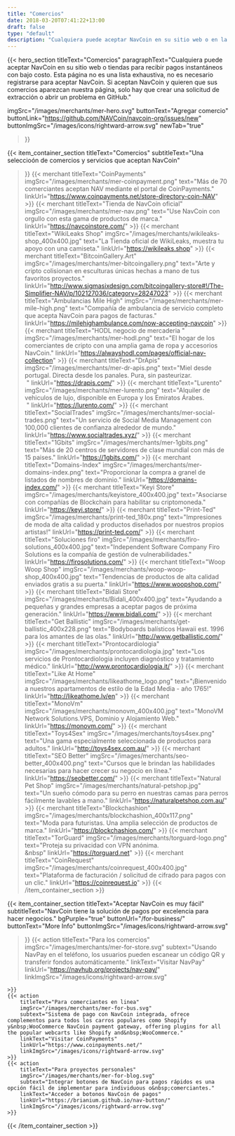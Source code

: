 ```yaml
---
title: "Comercios"
date: 2018-03-20T07:41:22+13:00
draft: false
type: "default"
description: "Cualquiera puede aceptar NavCoin en su sitio web o en la tienda para recibir pagos instantáneos con tarifas bajas."
---
```

{{< hero_section
titleText="Comercios"
paragraphText="Cualquiera puede aceptar NavCoin en su sitio web o tiendas para recibir pagos instantáneos con bajo&nbsp;costo. Esta página no es una lista exhaustiva, no es necesario registrarse para aceptar NavCoin. Si aceptan NavCoin y quieren que sus comercios aparezcan nuestra página, solo hay que crear una solicitud de extracción o abrir un problema en GitHub."


imgSrc="/images/merchants/mer-hero.svg"
buttonText="Agregar comercio"
buttonLink="https://github.com/NAVCoin/navcoin-org/issues/new"
buttonImgSrc="/images/icons/rightward-arrow.svg"
newTab="true"
>}}


{{< item_container_section
    titleText="Comercios"
    subtitleText="Una seleccioón de comercios y servicios que aceptan&nbsp;NavCoin"
>}}
    {{< merchant
        titleText="CoinPayments"
        imgSrc="/images/merchants/mer-coinpayment.png"
        text="Más de 70 comerciantes aceptan NAV mediante el portal de&nbsp;CoinPayments."
        linkUrl="https://www.coinpayments.net/store-directory-coin-NAV"
    >}} 
    {{< merchant
        titleText="Tienda de NavCoin oficial"
        imgSrc="/images/merchants/mer-nav.png"
        text="Use NavCoin con orgullo con esta gama de productos de marca."
        linkUrl="https://navcoinstore.com/"
    >}}
    {{< merchant
        titleText="WikiLeaks Shop"
        imgSrc="/images/merchants/wikileaks-shop_400x400.jpg"
        text="La Tienda oficial de WikiLeaks, muestra tu apoyo con una camiseta."
        linkUrl="https://wikileaks.shop"
    >}}
    {{< merchant
        titleText="BitcoinGallery.Art"
        imgSrc="/images/merchants/mer-bitcoingallery.png"
        text="Arte y cripto colisionan en esculturas únicas hechas a mano de tus favoritos&nbsp;proyectos."
        linkUrl="http://www.sigmasixdesign.com/bitcoingallery-store#!/The-Simplifier-NAV/p/102127036/category=28247023"
    >}}
    {{< merchant
        titleText="Ambulancias Mile High"
        imgSrc="/images/merchants/mer-mile-high.png"
        text="Compañía de ambulancia de servicio completo que acepta NavCoin para pagos de facturas."
        linkUrl="https://milehighambulance.com/now-accepting-navcoin"
    >}}
    {{< merchant
        titleText="HODL negocio de mercaderia "
        imgSrc="/images/merchants/mer-hodl.png"
        text="El hogar de los comerciantes de cripto con una amplia gama de ropa y accesorios NavCoin."
        linkUrl="https://alwayshodl.com/pages/official-nav-collection"
    >}}
    {{< merchant
        titleText="DrApis"
        imgSrc="/images/merchants/mer-dr-apis.png"
        text="Miel desde portugal. Directa desde los panales. Pura, sin&nbsp;pasteurizar.<br>&nbsp;"
        linkUrl="https://drapis.com/"
    >}}
    {{< merchant
        titleText="Lurento"
        imgSrc="/images/merchants/mer-lurento.png"
        text="Alquiler de vehiculos de lujo, disponible en Europa y los Emiratos&nbsp;Árabes.<br>&nbsp;"
        linkUrl="https://lurento.com/"
    >}}
    {{< merchant
        titleText="SocialTrades"
        imgSrc="/images/merchants/mer-social-trades.png"
        text="Un servicio de Social Media Management con 100,000 clientes de confianza alrededor de&nbsp;mundo."
        linkUrl="https://www.socialtrades.xyz/"
    >}}
    {{< merchant
        titleText="1Gbits"
        imgSrc="/images/merchants/mer-1gbits.png"
        text="Más de 20 centros de servidores de clase mundial con más de 15&nbsp;paises."
        linkUrl="https://1gbits.com/"
    >}}
    {{< merchant
        titleText="Domains-Index"
        imgSrc="/images/merchants/mer-domains-index.png"
        text="Proporcionar la compra a granel de listados de nombres de dominio."
        linkUrl="https://domains-index.com/"
    >}}
    {{< merchant
        titleText="Keyi Store"
        imgSrc="/images/merchants/keyistore_400x400.jpg"
        text="Asociarse con compañías de Blockchain para habilitar su criptomoneda."
        linkUrl="https://keyi.store/"
    >}}
    {{< merchant
        titleText="Print-Ted"
        imgSrc="/images/merchants/print-ted_180x.png"
        text="Impresiones de moda de alta calidad y productos diseñados por nuestros propios artistas!"
        linkUrl="https://print-ted.com/"
    >}}
    {{< merchant
        titleText="Soluciones firo"
        imgSrc="/images/merchants/firo-solutions_400x400.jpg"
        text="Independent Software Company Firo Solutions es la compañía de gestión de vulnerabilidades."
        linkUrl="https://firosolutions.com/"
    >}}
    {{< merchant
        titleText="Woop Woop Shop"
        imgSrc="/images/merchants/woop-woop-shop_400x400.jpg"
        text="Tendencias de productos de alta calidad enviados gratis a su puerta."
        linkUrl="https://www.woopshop.com/"
    >}}
    {{< merchant
        titleText="Bidali Store"
        imgSrc="/images/merchants/Bidali_400x400.jpg"
        text="Ayudando a pequeñas y grandes empresas a aceptar pagos de próxima generación."
        linkUrl="https://www.bidali.com/"
    >}}
    {{< merchant
        titleText="Get Ballistic"
        imgSrc="/images/merchants/get-ballistic_400x228.png"
        text="Bodyboards balísticos Hawaii est. 1996 para los amantes de las olas."
        linkUrl="http://www.getballistic.com/"
    >}}
    {{< merchant
        titleText="Prontocardiologia"
        imgSrc="/images/merchants/prontocardiologia.jpg"
        text="Los servicios de Prontocardiologia incluyen diagnóstico y tratamiento médico."
        linkUrl="http://www.prontocardiologia.it/"
    >}}
    {{< merchant
        titleText="Like At Home"
        imgSrc="/images/merchants/likeathome_logo.png"
        text="¡Bienvenido a nuestros apartamentos de estilo de la Edad Media - año 1765!"
        linkUrl="http://likeathome.lv/en"
    >}}
    {{< merchant
        titleText="MonoVm"
        imgSrc="/images/merchants/monovm_400x400.jpg"
        text="MonoVM Network Solutions.VPS, Dominio y Alojamiento Web."
        linkUrl="https://monovm.com/"
    >}}
    {{< merchant
        titleText="Toys4Sex"
        imgSrc="/images/merchants/toys4sex.png"
        text="Una gama especialmente seleccionada de productos para adultos."
        linkUrl="http://toys4sex.com.au/"
    >}}
    {{< merchant
        titleText="SEO Better"
        imgSrc="/images/merchants/seo-better_400x400.png"
        text="Cursos que le brindan las habilidades necesarias para hacer crecer su negocio en línea."
        linkUrl="https://seobetter.com/"
    >}}
    {{< merchant
        titleText="Natural Pet Shop"
        imgSrc="/images/merchants/natural-petshop.jpg"
        text="Un sueño cómodo para su perro en nuestras camas para perros fácilmente lavables a mano."
        linkUrl="https://naturalpetshop.com.au/"
    >}}
    {{< merchant
        titleText="Blockchashion"
        imgSrc="/images/merchants/blockchashion_400x117.png"
        text="Moda para futuristas. Una amplia selección de productos de marca."
        linkUrl="https://blockchashion.com/"
    >}}
    {{< merchant
        titleText="TorGuard"
        imgSrc="/images/merchants/torguard-logo.png"
        text="Proteja su privacidad con VPN anónima.<br>&nbsp"
        linkUrl="https://torguard.net"
    >}}
    {{< merchant
        titleText="CoinRequest"
        imgSrc="/images/merchants/coinrequest_400x400.jpg"
        text="Plataforma de facturación / solicitud de cifrado para pagos con un clic."
        linkUrl="https://coinrequest.io"
    >}}
{{< /item_container_section >}}

{{< item_container_section
    titleText="Aceptar NavCoin es muy fácil"
    subtitleText="NavCoin tiene la solución de pagos por excelencia para hacer&nbsp;negocios."
    bgPurple="true"
    buttonUrl="/for-business/"
    buttonText="More Info"
    buttonImgSrc="/images/icons/rightward-arrow.svg"
>}}
    {{< action
        titleText="Para los comercios"
        imgSrc="/images/merchants/mer-for-store.svg"
        subtext="Usando NavPay en el teléfono, los usuarios pueden escanear un código QR y transferir fondos&nbsp;automáticamente."
        linkText="Visitar NavPay"
        linkUrl="https://navhub.org/projects/nav-pay/"
        linkImgSrc="/images/icons/rightward-arrow.svg"

    >}}
    {{< action
        titleText="Para comerciantes en linea"
        imgSrc="/images/merchants/mer-for-bus.svg"
        subtext="Sistema de pago con NavCoin integrada, ofrece complementos para todos los carros populares como Shopify y&nbsp;WooCommerce NavCoin payment gateway, offering plugins for all the popular webcarts like Shopify and&nbsp;WooCommerce."
        linkText="Visitar CoinPayments"
        linkUrl="https://www.coinpayments.net/"
        linkImgSrc="/images/icons/rightward-arrow.svg"
    >}}
    {{< action                 
        titleText="Para proyectos personales"
        imgSrc="/images/merchants/mer-for-blog.svg"
        subtext="Integrar botones de NavCoin para pagos rápidos es una opción fácil de implementar para individuous o&nbsp;comerciantes."
        linkText="Acceder a botonos NavCoin de pagos"
        linkUrl="https://brianium.github.io/nav-button/"
        linkImgSrc="/images/icons/rightward-arrow.svg"
    >}}
{{< /item_container_section >}}
